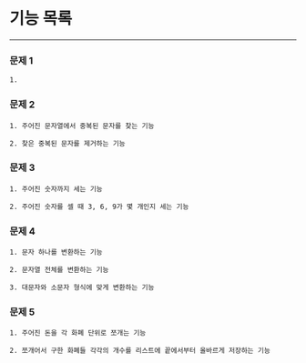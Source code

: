 # 기능 목록

---

### 문제 1

```
1. 
```

### 문제 2

```
1. 주어진 문자열에서 중복된 문자를 찾는 기능

2. 찾은 중복된 문자를 제거하는 기능 
```

### 문제 3

```
1. 주어진 숫자까지 세는 기능

2. 주어진 숫자를 셀 때 3, 6, 9가 몇 개인지 세는 기능
```

### 문제 4

```
1. 문자 하나를 변환하는 기능

2. 문자열 전체를 변환하는 기능

3. 대문자와 소문자 형식에 맞게 변환하는 기능
```

### 문제 5

```
1. 주어진 돈을 각 화폐 단위로 쪼개는 기능

2. 쪼개어서 구한 화폐들 각각의 개수를 리스트에 끝에서부터 올바르게 저장하는 기능
```